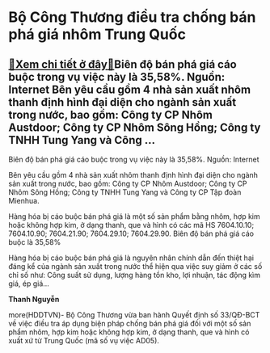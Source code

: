 Bộ Công Thương điều tra chống bán phá giá nhôm Trung Quốc
=========================================================

[:gift:Xem chi tiết ở đây:gift:](https://hddtvn.com/bo-cong-thuong-dieu-tra-chong-ban-pha-gia-nhom-trung-quoc/)Biên độ bán phá giá cáo buộc trong vụ việc này là 35,58%. Nguồn: Internet Bên yêu cầu gồm 4 nhà sản xuất nhôm thanh định hình đại diện cho ngành sản xuất trong nước, bao gồm: Công ty CP Nhôm Austdoor; Công ty CP Nhôm Sông Hồng; Công ty TNHH Tung Yang và Công …
--------------------------------------------------------------------------------------------------------------------------------------------------------------------------------------------------------------------------------------------------------------------







 






 Biên độ bán phá giá cáo buộc trong vụ việc này là 35,58%. Nguồn: Internet 


Bên yêu cầu gồm 4 nhà sản xuất nhôm thanh định hình đại diện cho ngành sản xuất trong nước, bao gồm: Công ty CP Nhôm Austdoor; Công ty CP Nhôm Sông Hồng; Công ty TNHH Tung Yang và Công ty CP Tập đoàn Mienhua.


 Hàng hóa bị cáo buộc bán phá giá là một số sản phẩm bằng nhôm, hợp kim hoặc không hợp kim, ở dạng thanh, que và hình có các mã HS 7604.10.10; 7604.10.90; 7604.21.90; 7604.29.10; 7604.29.90. Biên độ bán phá giá cáo buộc là 35,58%


 Hàng hóa bị cáo buộc bán phá giá là nguyên nhân chính dẫn đến thiệt hại đáng kể của ngành sản xuất trong nước thể hiện qua việc suy giảm ở các số chỉ số như: Công suất sử dụng, lượng hàng tồn kho, lợi nhuận, tác động kìm giá, ép giá…


 






**Thanh Nguyễn**



more(HDDTVN)- Bộ Công Thương vừa ban hành Quyết định số 33/QĐ-BCT về việc điều tra áp dụng biện pháp chống bán phá giá đối với một số sản phẩm nhôm, hợp kim hoặc không hợp kim, ở dạng thanh, que và hình có xuất xứ từ Trung Quốc (mã số vụ việc AD05).


